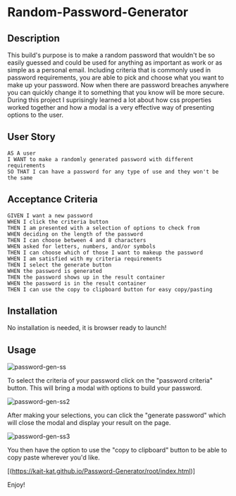 # Random-Password-Generator

## Description

This build's purpose is to make a random password that wouldn't be so easily guessed and could be used for anything as important as work or as simple as a personal email. Including criteria that is commonly used in password requirements, you are able to pick and choose what you want to make up your password. Now when there are password breaches anywhere you can quickly change it to something that you know will be more secure. During this project I suprisingly learned a lot about how css properties worked together and how a modal is a very effective way of presenting options to the user.


## User Story

```
AS A user 
I WANT to make a randomly generated password with different requirements
SO THAT I can have a password for any type of use and they won't be the same
```

## Acceptance Criteria

```
GIVEN I want a new password
WHEN I click the criteria button
THEN I am presented with a selection of options to check from
WHEN deciding on the length of the password
THEN I can choose between 4 and 8 characters
WHEN asked for letters, numbers, and/or symbols
THEN I can choose which of those I want to makeup the password
WHEN I am satisfied with my criteria requirements
THEN I select the generate button
WHEN the password is generated
THEN the password shows up in the result container
WHEN the password is in the result container
THEN I can use the copy to clipboard button for easy copy/pasting
```
## Installation

No installation is needed, it is browser ready to launch!

## Usage

![password-gen-ss](https://user-images.githubusercontent.com/112601209/223549675-b4d7499d-2348-4939-8049-50ed397ce76e.jpg)

To select the criteria of your password click on the "password criteria" button. This will bring a modal with options to build your password.

![password-gen-ss2](https://user-images.githubusercontent.com/112601209/223549721-ce27d3fd-1523-453f-b122-dc31685f91ad.jpg)

After making your selections, you can click the "generate password" which will close the modal and display your result on the page.

![password-gen-ss3](https://user-images.githubusercontent.com/112601209/223549781-39075e04-cacf-45e3-8198-75e2c3c2b05e.jpg)

You then have the option to use the "copy to clipboard" button to be able to copy paste wherever you'd like.

[(https://kait-kat.github.io/Password-Generator/root/index.html)]

Enjoy!
